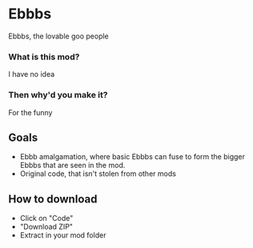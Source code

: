 # Ebbbs
Ebbbs, the lovable goo people

### What is this mod?
I have no idea

### Then why'd you make it?
For the funny

## Goals

- Ebbb amalgamation, where basic Ebbbs can fuse to form the bigger Ebbbs that are seen in the mod.
- Original code, that isn't stolen from other mods


## How to download

- Click on "Code"
- "Download ZIP"
- Extract in your mod folder
